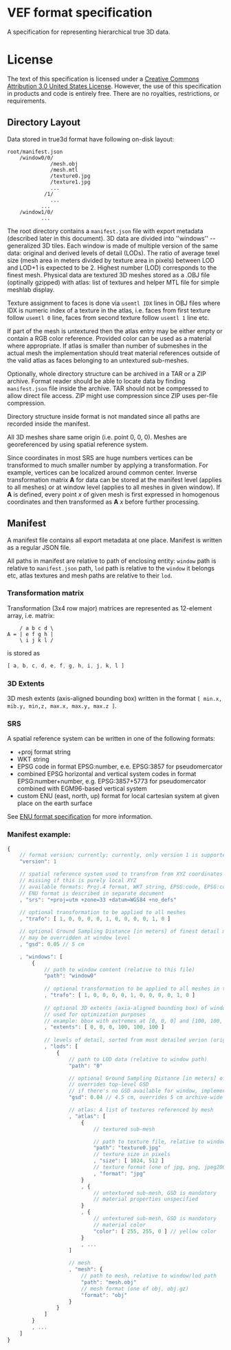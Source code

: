 # VEF format specification
A specification for representing hierarchical true 3D data.

# License

The text of this specification is licensed under a [Creative Commons Attribution 3.0 United States License](http://creativecommons.org/licenses/by/3.0/us/). However, the use of this specification in products and code is entirely free. There are no royalties, restrictions, or requirements.

## Directory Layout

Data stored in true3d format have following on-disk layout:

```
root/manifest.json
    /window0/0/
              /mesh.obj
              /mesh.mtl
              /texture0.jpg
              /texture1.jpg
              ...
            /1/
              ...
           ...
    /window1/0/
           ...
```

The root directory contains a `manifest.json` file with export metadata (described later in this document). 3D data are divided into ''windows'' -- generalized 3D tiles. Each window is made of multiple version of the same data: original and derived levels of detail (LODs). The ratio of average texel size (mesh area in meters divided by texture area in pixels) between LOD and LOD+1 is expected to be 2. Highest number (LOD) corresponds to the finest mesh. Physical data are textured 3D meshes stored as a .OBJ file (optinally gzipped) with atlas: list of textures and helper MTL file for simple meshlab display.

Texture assignment to faces is done via `usemtl IDX` lines in OBJ files where IDX is numeric index of a texture in the atlas, i.e. faces from first texture follow `usemtl 0` line, faces from second texture follow `usemtl 1` line etc.

If part of the mesh is untextured then the atlas entry may be either empty or contain a RGB color reference. Provided color can be used as a material where appropriate. If atlas is smaller than number of submeshes in the actual mesh the implementation should treat material references outside of the valid atlas as faces belonging to an untextured sub-meshes.

Optionally, whole directory structure can be archived in a TAR or a ZIP archive. Format reader should be able to locate data by finding `manifest.json` file inside the archive. TAR should not be compressed to allow direct file access. ZIP might use compression since ZIP uses per-file compression.

Directory structure inside format is not mandated since all paths are recorded inside the manifest.

All 3D meshes share same origin (i.e. point 0, 0, 0). Meshes are georeferenced by using spatial reference system.

Since coordinates in most SRS are huge numbers vertices can be transformed to much smaller number by applying a transformation. For example, vertices can be localized around common center. Inverse transformation matrix **A** for data can be stored at the manifest level (applies to all meshes) or at window level (applies to all meshes in given window). If **A** is defined, every point *x* of given mesh is first expressed in homogenous coordinates and then transformed as **A** *x* before further processing.

## Manifest

A manifest file contains all export metadata at one place. Manifest is written as a regular JSON file.

All paths in manifest are relative to path of enclosing entity: `window` path is relative to `manifest.json` path, `lod` path is relative to the `window` it belongs etc, atlas textures and mesh paths are relative to their `lod`.

### Transformation matrix

Transformation (3x4 row major) matrices are represented as 12-element array, i.e. matrix:
```
    / a b c d \
A = | e f g h |
    \ i j k l /
```
is stored as
```javascript
[ a, b, c, d, e, f, g, h, i, j, k, l ]
```

### 3D Extents

3D mesh extents (axis-aligned bounding box) written in the format `[ min.x, mib.y, min,z, max.x, max.y, max.z ]`.

### SRS

A spatial reference system can be written in one of the following formats:

 * +proj format string
 * WKT string
 * EPSG code in format EPSG:number, e.e. EPSG:3857 for pseudomercator
 * combined EPSG horizontal and vertical system codes in format EPSG:number+number, e.g. EPSG:3857+5773 for pseudomercator combined with EGM96-based vertical system
 * custom ENU (east, north, up) format for local cartesian system at given place on the earth surface
 
See [ENU format specification](enu.md) for more information.

### Manifest example:
```javascript
{
    // format version; currently; currently, only version 1 is supported
    "version": 1

    // spatial reference system used to transfrom from XYZ coordinates to geo space
    // missing if this is purely local XYZ
    // available formats: Proj.4 format, WKT string, EPSG:code, EPSG:code+code or ENU
    // ENU format is described in separate document
    , "srs": "+proj=utm +zone=33 +datum=WGS84 +no_defs"
    
    // optional transformation to be applied to all meshes
    , "trafo": [ 1, 0, 0, 0, 0, 1, 0, 0, 0, 0, 1, 0 ]

    // optional Ground Sampling Distance [in meters] of finest detail mesh
    // may be overridden at window level
    , "gsd": 0.05 // 5 cm

    , "windows": [
        {
            // path to window content (relative to this file)
            "path": "window0"
 
            // optional transformation to be applied to all meshes in this window
            , "trafo": [ 1, 0, 0, 0, 0, 1, 0, 0, 0, 0, 1, 0 ]
            
            // optional 3D extents (axia-aligned bounding box) of window mesh, in global coordinate system;
            // used for optimization purposes
            // example: bbox with extremes at [0, 0, 0] and [100, 100, 100]:
            , "extents": [ 0, 0, 0, 100, 100, 100 ]
 
            // levels of detail, sorted from most detailed verion (original) to the coarsest one
            , "lods": [
                {
                    // path to LOD data (relative to window path)
                    "path": "0"

                    // optional Ground Sampling Distance [in meters] of finest detail mesh
                    // overrides top-level GSD
                    // if there's no GSD available for window, implementation must calculate GSD from mesh and atlas data
                    "gsd": 0.04 // 4.5 cm, overrides 5 cm archive-wide default

                    // atlas: A list of textures referenced by mesh
                    , "atlas": [
                        {
                            // textured sub-mesh

                            // path to texture file, relative to window/lod path
                            "path": "texture0.jpg"
                            // texture size in pixels
                            , "size": [ 1024, 512 ]
                            // texture format (one of jpg, png, jpeg2000)
                            , "format": "jpg"
                        }
                        , {
                            // untextured sub-mesh, GSD is mandatory
                            // material properties unspecified
                        }
                        , {
                            // untextured sub-mesh, GSD is mandatory
                            // material color
                            "color": [ 255, 255, 0 ] // yellow color
                        }
                        , ...
                    ]

                    // mesh
                    , "mesh": {
                        // path to mesh, relative to window/lod path
                        "path": "mesh.obj"
                        // mesh format (one of obj, obj.gz)
                        "format": "obj"
                    }
                }
            ]
        }
        , ...
    ]
}
```

